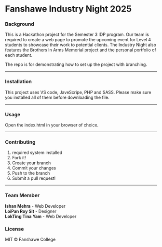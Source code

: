
# Fanshawe Industry Night 2025

### Background
This is a Hackathon project for the Semester 3 IDP program. Our team is required to create a web page to promote the upcoming event for Level 4 students to showcase their work to potential clients. The Industry Night also features the Brothers In Arms Memorial project and the personal portfolio of each student. 

The repo is for demonstrating how to set up the project with branching. 
***

### Installation
This project uses VS code, JaveScripe, PHP and SASS. Please make sure you installed all of them before downloading the file. 

***

### Usage 
Open the index.html in your browser of choice. 

***

### Contributing 
1. required system installed
2. Fork it!
3. Create your branch
4. Commit your changes
5. Push to the branch 
6. Submit a pull request! 

***

### Team Member
__Ishan Mehra__ - Web Developer  
__LoiPan Roy Sit__ - Designer   
__LokTing Tina Yam__ - Web Developer   

### License
MIT © Fanshawe College

